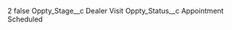 <?xml version="1.0" encoding="UTF-8"?>
<CustomMetadata xmlns="http://soap.sforce.com/2006/04/metadata" xmlns:xsi="http://www.w3.org/2001/XMLSchema-instance" xmlns:xsd="http://www.w3.org/2001/XMLSchema">
    <label>2</label>
    <protected>false</protected>
    <values>
        <field>Oppty_Stage__c</field>
        <value xsi:type="xsd:string">Dealer Visit</value>
    </values>
    <values>
        <field>Oppty_Status__c</field>
        <value xsi:type="xsd:string">Appointment Scheduled</value>
    </values>
</CustomMetadata>
